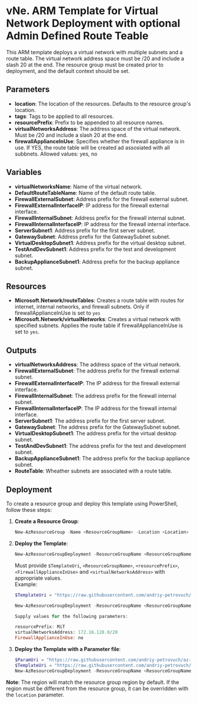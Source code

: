 # vNe. ARM Template for Virtual Network Deployment with optional Admin Defined Route Teable 

This ARM template deploys a virtual network with multiple subnets and a route table. The virtual network address space must be /20 and include a slash 20 at the end. The resource group must be created prior to deployment, and the default context should be set.

## Parameters

- **location**: The location of the resources. Defaults to the resource group's location.
- **tags**: Tags to be applied to all resources.
- **resourcePrefix**: Prefix to be appended to all resource names.
- **virtualNetworksAddress**: The address space of the virtual network. Must be /20 and include a slash 20 at the end.
- **firewallApplianceInUse**: Specifies whether the firewall appliance is in use. If YES, the route table will be created ad assosiated with all subbnets. Allowed values: yes, no

## Variables

- **virtualNetworksName**: Name of the virtual network.
- **DefaultRouteTableName**: Name of the default route table.
- **FirewallExternalSubnet**: Address prefix for the firewall external subnet.
- **FirewallExternalInterfaceIP**: IP address for the firewall external interface.
- **FirewallInternalSubnet**: Address prefix for the firewall internal subnet.
- **FirewallInternalInterfaceIP**: IP address for the firewall internal interface.
- **ServerSubnet1**: Address prefix for the first server subnet.
- **GatewaySubnet**: Address prefix for the GatewaySubnet subnet.
- **VirtualDesktopSubnet1**: Address prefix for the virtual desktop subnet.
- **TestAndDevSubnet1**: Address prefix for the test and development subnet.
- **BackupApplianceSubnet1**: Address prefix for the backup appliance subnet.

## Resources

- **Microsoft.Network/routeTables**: Creates a route table with routes for internet, internal networks, and firewall subnets. Only if firewallApplianceInUse is set to `yes`
- **Microsoft.Network/virtualNetworks**: Creates a virtual network with specified subnets. Applies the route table if firewallApplianceInUse is set to `yes`.

## Outputs

- **virtualNetworksAddress**: The address space of the virtual network.
- **FirewallExternalSubnet**: The address prefix for the firewall external subnet.
- **FirewallExternalInterfaceIP**: The IP address for the firewall external interface.
- **FirewallInternalSubnet**: The address prefix for the firewall internal subnet.
- **FirewallInternalInterfaceIP**: The IP address for the firewall internal interface.
- **ServerSubnet1**: The address prefix for the first server subnet.
- **GatewaySubnet**: The address prefix for the GatewaySubnet subnet.
- **VirtualDesktopSubnet1**: The address prefix for the virtual desktop subnet.
- **TestAndDevSubnet1**: The address prefix for the test and development subnet.
- **BackupApplianceSubnet1**: The address prefix for the backup appliance subnet.
- **RouteTable**: Wheather subnets are associated with a route table.

## Deployment

To create a resource group and deploy this template using PowerShell, follow these steps:

1. **Create a Resource Group**:
    ```powershell
    New-AzResourceGroup -Name <ResourceGroupName> -Location <Location>
    ```

2. **Deploy the Template**:
    ```powershell 
    New-AzResourceGroupDeployment -ResourceGroupName <ResourceGroupName> -TemplateUri $TemplateUri
    ```
    Must provide `$TemplateUri`, `<ResourceGroupName>`, `<resourcePrefix>`, `<FirewallApplianceInUse>` and `<virtualNetworksAddress>` with appropriate values.  
    Example: 
    ```powershell
    $TemplateUri = "https://raw.githubusercontent.com/andriy-petrovuch/az-template-public/main/vNet/template.json" 

    New-AzResourceGroupDeployment -ResourceGroupName <ResourceGroupName> -TemplateUri $TemplateUri

    Supply values for the following parameters:
    
    resourcePrefix: MiT
    virtualNetworksAddress: 172.16.128.0/20
    FirewallApplianceInUse: no
    ```
    

3. **Deploy the Template with a Parameter file**:
    ```powershell
    $ParamUri = "https://raw.githubusercontent.com/andriy-petrovuch/az-template-public/main/vNet/parameters.json"
    $TemplateUri = "https://raw.githubusercontent.com/andriy-petrovuch/az-template-public/main/vNet/template.json" 
    New-AzResourceGroupDeployment -ResourceGroupName <ResourceGroupName> -TemplateUri $TemplateUri -TemplateParameterUri $ParamUri
    ```

**Note**: The region will match the resource group region by default. If the region must be different from the resource group, it can be overridden with the `location` parameter.
